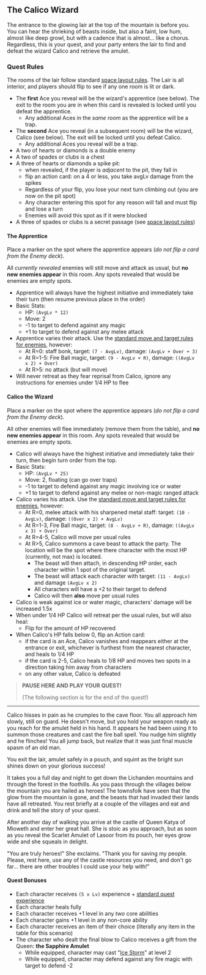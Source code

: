 ## The Calico Wizard

The entrance to the glowing lair at the top of the mountain is before you. You can hear the shrieking of beasts inside, but also a faint, low hum, almost like deep growl, but with a cadence that is almost... like a chorus. Regardless, this is your quest, and your party enters the lair to find and defeat the wizard Calico and retrieve the amulet.

### Quest Rules

The rooms of the lair follow standard [space layout rules](../../rules/05_space_layout.md). The Lair is all interior, and players should flip to see if any one room is lit or dark.

* The **first** Ace you reveal will be the wizard's apprentice (see below). The exit to the room you are in when this card is revealed is locked until you defeat the apprentice.
    - Any additional Aces in the _same room_ as the apprentice will be a trap.
* The **second** Ace you reveal (in a subsequent room) will be the wizard, Calico (see below). The exit will be locked until you defeat Calico.
    - Any additional Aces you reveal will be a trap.
* A two of hearts or diamonds is a double enemy
* A two of spades or clubs is a chest
* A three of hearts or diamonds a spike pit:
    - when revealed, if the player is _adjacent_ to the pit, they fall in
    - flip an action card: on a 4 or less, you take avgLv damage from the spikes
    - Regardless of your flip, you lose your next turn climbing out (you are now on the pit spot)
    - Any character entering this spot for any reason will fall and must flip and lose a turn
    - Enemies will avoid this spot as if it were blocked
* A three of spades or clubs is a secret passage (see [space layout rules](../../rules/05_space_layout.md))

#### The Apprentice

Place a marker on the spot where the apprentice appears (_do not flip a card from the Enemy deck_).

All _currently revealed_ enemies will still move and attack as usual, but **no new enemies appear** in this room. Any spots revealed that would be enemies are empty spots.

* Apprentice will always have the highest initiative and immediately take their turn (then resume previous place in the order)
* Basic Stats:
    - HP: `(AvgLv * 12)`
    - Move: 2
    - -1 to target to defend against any magic
    - +1 to target to defend against any melee attack
* Apprentice varies their attack. Use the [standard move and target rules for enemies](../../rules/08_enemy_turns.md), however:
    - At R=0: staff bonk, target: `(7 - AvgLv)`, damage: `(AvgLv + Over + 3)`
    - At R=1-5: Fire Ball magic, target: `(9 - AvgLv + R)`, damage: `((AvgLv x 2) + Over)`
    - At R>5: no attack (but will move)
* Will never retreat as they fear reprisal from Calico, ignore any instructions for enemies under 1/4 HP to flee

#### Calico the Wizard

Place a marker on the spot where the apprentice appears (_do not flip a card from the Enemy deck_).

All other enemies will flee immediately (remove them from the table), and **no new enemies appear** in this room. Any spots revealed that would be enemies are empty spots.

* Calico will always have the highest initiative and immediately take their turn, then begin turn order from the top.
* Basic Stats:
    - HP: `(AvgLv * 25)`
    - Move: 2, floating (can go over traps)
    - -1 to target to defend against any magic involving ice or water
    - +1 to target to defend against any melee or non-magic ranged attack
* Calico varies his attack. Use the [standard move and target rules for enemies](../../rules/08_enemy_turns.md), however:
    - At R=0, melee attack with his sharpened metal staff: target: `(10 - AvgLv)`, damage: `((Over x 2) + AvgLv)`
    - At R=1-3, Fire Ball magic, target: `(8 - AvgLv + R)`, damage: `((AvgLv x 3) + Over)`
    - At R=4-5, Calico will move per usual rules
    - At R>5, Calico summons a cave beast to attack the party. The location will be the spot where there character with the most HP (currently, not max) is located.
        - The beast will then attach, in descending HP order, each character within 1 spot of the original target.
        - The beast will attack each character with target: `(11 - AvgLv)` and damage `(AvgLv x 2)`
        - All characters will have a +2 to their target to defend
        - Calico will then **also** move per usual rules
* Calico is weak against ice or water magic, characters' damage will be increased 1.5x
* When under 1/4 HP Calico will retreat per the usual rules, but will also heal:
    - Flip for the amount of HP recovered
* When Calico's HP falls below 0, flip an Action card:
    - if the card is an Ace, Calico vanishes and reappears either at the entrance or exit, whichever is furthest from the nearest character, and heals to 1/4 HP
    - if the card is 2-5, Calico heals to 1/8 HP and moves two spots in a direction taking him away from characters
    - on any other value, Calico is defeated

> **PAUSE HERE AND PLAY YOUR QUEST!**
> 
> (The following section is for the end of the quest!)

---

Calico hisses in pain as he crumples to the cave floor. You all approach him slowly, still on guard. He doesn't move, but you hold your weapon ready as you reach for the amulet held in his hand. It appears he had been using it to summon those creatures and cast the fire ball spell. You nudge him slightly and he flinches! You all jump back, but realize that it was just final muscle spasm of an old man.

You exit the lair, amulet safely in a pouch, and squint as the bright sun shines down on your glorious success!

It takes you a full day and night to get down the Lichanden mountains and through the forest in the foothills. As you pass through the villages below the mountain you are hailed as heroes! The townsfolk have seen that the glow from the mountain is gone, and the beasts that had invaded their lands have all retreated. You rest briefly at a couple of the villages and eat and drink and tell the story of your quest.

After another day of walking you arrive at the castle of Queen Katya of Mioweth and enter her great hall. She is stoic as you approach, but as soon as you reveal the Scarlet Amulet of Lasoor from its pouch, her eyes grow wide and she squeals in delight.

"You are truly heroes!" She exclaims. "Thank you for saving my people. Please, rest here, use any of the castle resources you need, and don't go far... there are other troubles I could use your help with!"

#### Quest Bonuses

* Each character receives `(5 x Lv)` experience + [standard quest experience](../../rules/10_experience_and_leveling.md)
* Each character heals fully
* Each character receives +1 level in any _two_ core abilities
* Each character gains +1 level in any non-core ability
* Each character receives an item of their choice (literally any item in the table for this scenario)
* The character who dealt the final blow to Calico receives a gift from the Queen: **the Sapphire Amulet**
    - While equipped, character may cast "[Ice Storm](reference_tables.md#abilities)" at level 2
    - While equipped, character may defend against any fire magic with target to defend -2
